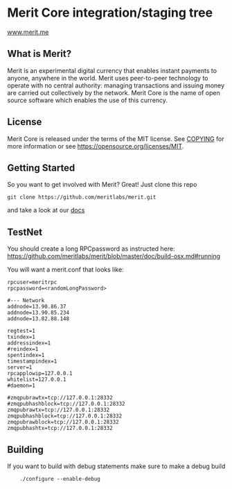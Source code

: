 Merit Core integration/staging tree
=====================================

<!-- add https when it works on the site -->
www.merit.me

What is Merit?
----------------

Merit is an experimental digital currency that enables instant payments to
anyone, anywhere in the world. Merit uses peer-to-peer technology to operate
with no central authority: managing transactions and issuing money are carried
out collectively by the network. Merit Core is the name of open source
software which enables the use of this currency.

License
-------

Merit Core is released under the terms of the MIT license. See [COPYING](COPYING) for more
information or see https://opensource.org/licenses/MIT.

Getting Started
-------------------
So you want to get involved with Merit?
Great! Just clone this repo

```git clone https://github.com/meritlabs/merit.git```

and take a look at our [docs](doc/README.md)

TestNet
-------------------
You should create a long RPCpassword as instructed here: https://github.com/meritlabs/merit/blob/master/doc/build-osx.md#running

You will want a merit.conf that looks like:
```
rpcuser=meritrpc
rpcpassword=<randomLongPassword>

#--- Network
addnode=13.90.86.37
addnode=13.90.85.234
addnode=13.82.88.148

regtest=1
txindex=1
addressindex=1
#reindex=1
spentindex=1
timestampindex=1
server=1
rpcapplowip=127.0.0.1
whitelist=127.0.0.1
#daemon=1

#zmqpubrawtx=tcp://127.0.0.1:28332
#zmqpubhashblock=tcp://127.0.0.1:28332
zmqpubrawtx=tcp://127.0.0.1:28332
zmqpubhashblock=tcp://127.0.0.1:28332
zmqpubrawblock=tcp://127.0.0.1:28332
zmqpubhashtx=tcp://127.0.0.1:28332
```

Building
-------------------

If you want to build with debug statements make sure to make a debug build

```
    ./configure --enable-debug
```
